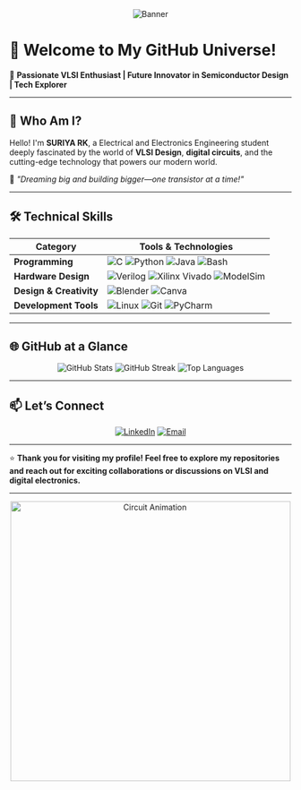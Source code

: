 <div align="center">
  <img src="https://chipedge.com/wp-content/uploads/2024/06/80915-1.jpg" alt="Banner">
</div>



# 👋 **Welcome to My GitHub Universe!**

🚀 **Passionate VLSI Enthusiast | Future Innovator in Semiconductor Design | Tech Explorer**  

---

## 🌟 **Who Am I?**

Hello! I'm **SURIYA RK**, a Electrical and Electronics Engineering student deeply fascinated by the world of **VLSI Design**, **digital circuits**, and the cutting-edge technology that powers our modern world.  

🎯 *"Dreaming big and building bigger—one transistor at a time!"*

---

## 🛠️ **Technical Skills**

| **Category**            | **Tools & Technologies**                                                                          |
|--------------------------|--------------------------------------------------------------------------------------------------|
| **Programming**          | ![C](https://img.shields.io/badge/-C-00599C?style=flat&logo=c&logoColor=white) ![Python](https://img.shields.io/badge/-Python-3776AB?style=flat&logo=python&logoColor=white) ![Java](https://img.shields.io/badge/-Java-007396?style=flat&logo=java&logoColor=white) ![Bash](https://img.shields.io/badge/-Bash-4EAA25?style=flat&logo=gnu-bash&logoColor=white)
| **Hardware Design**      | ![Verilog](https://img.shields.io/badge/-Verilog-007ACC?style=flat&logoColor=white) ![Xilinx Vivado](https://img.shields.io/badge/-Xilinx%20Vivado-F34F29?style=flat&logo=xilinx&logoColor=white) ![ModelSim](https://img.shields.io/badge/-ModelSim-02569B?style=flat&logoColor=white) |
| **Design & Creativity**  | ![Blender](https://img.shields.io/badge/-Blender-F5792A?style=flat&logo=blender&logoColor=white) ![Canva](https://img.shields.io/badge/-Canva-00C4CC?style=flat&logo=canva&logoColor=white) |
| **Development Tools**    | ![Linux](https://img.shields.io/badge/-Linux-FCC624?style=flat&logo=linux&logoColor=black) ![Git](https://img.shields.io/badge/-Git-F05032?style=flat&logo=git&logoColor=white) ![PyCharm](https://img.shields.io/badge/-PyCharm-000000?style=flat&logo=pycharm&logoColor=white) |

---

## 🌐 **GitHub at a Glance**

<div align="center">
  <img src="https://github-readme-stats.vercel.app/api?username=SURIYA-R-K&show_icons=true&theme=dracula&hide_border=true&count_private=true" alt="GitHub Stats">
  <img src="https://github-readme-streak-stats.herokuapp.com/?user=SURIYA-R-K&theme=dracula&hide_border=true" alt="GitHub Streak">
  <img src="https://github-readme-stats.vercel.app/api/top-langs/?username=SURIYA-R-K&layout=compact&theme=dracula&hide_border=true" alt="Top Languages">
</div>


---

## 📫 **Let’s Connect**

<div align="center">
  <a href="https://www.linkedin.com/in/suriyark"><img src="https://img.shields.io/badge/-LinkedIn-0077B5?style=for-the-badge&logo=linkedin&logoColor=white" alt="LinkedIn"></a>
  <a href="mailto:suriyarkds1@gmail.com"><img src="https://img.shields.io/badge/-Email-EA4335?style=for-the-badge&logo=gmail&logoColor=white" alt="Email"></a>
</div>

---

⭐ **Thank you for visiting my profile! Feel free to explore my repositories and reach out for exciting collaborations or discussions on VLSI and digital electronics.**  

---

<div align="center">
  <img src="https://github.com/YourUsername/YourUsername/raw/main/assets/circuit-animation.gif" alt="Circuit Animation" width="500">
</div>
